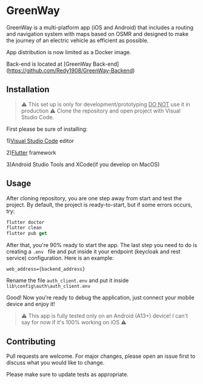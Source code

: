 # GreenWay

GreenWay is a multi-platform app (iOS and Android) that includes a routing and navigation system with maps based on OSMR and designed to make the journey of an electric vehicle as efficient as possible. 

App distribution is now limited as a Docker image.

Back-end is located at [GreenWay Back-end] (https://github.com/Redy1908/GreenWay-Backend)

## Installation
> :warning: This set up is only for development/prototyping <u>DO NOT</u> use it in production :warning:
Clone the repository and open project with Visual Studio Code.

First please be sure of installing:

1)[Visual Studio Code](https://code.visualstudio.com/download) editor

2)[Flutter](https://docs.flutter.dev/get-started/install) framework

3)Android Studio Tools and XCode(if you develop on MacOS)


## Usage
After cloning repository, you are one step away from start and test the project. By default, the project is ready-to-start, but if some errors occurs, try:

```dart
flutter doctor
flutter clean
flutter pub get
```
After that, you're 90% ready to start the app. The last step you need to do is creating a 
```.env ``` file and put inside it your endpoint (keycloak and rest service) configuration. 
Here is an example: 
```
web_address={backend_address}
```
Rename the file ```auth_client.env``` and put it inside ```lib\config\auth\auth_client.env```

Good! Now you're ready to debug the application, just connect your mobile device and enjoy it! 

> :warning: This app is fully tested only on an Android (A13+) device! I can't say for now if it's 100% working on iOS :warning:

## Contributing

Pull requests are welcome. For major changes, please open an issue first
to discuss what you would like to change.

Please make sure to update tests as appropriate.
